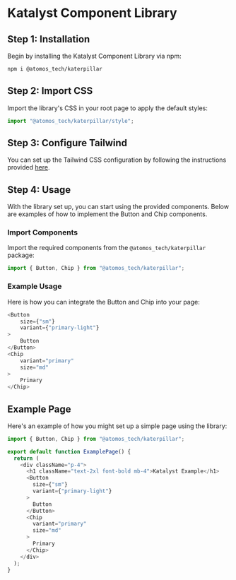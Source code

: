 # Katalyst Component Library

## Step 1: Installation

Begin by installing the Katalyst Component Library via npm:

```bash
npm i @atomos_tech/katerpillar
```

## Step 2: Import CSS

Import the library's CSS in your root page to apply the default styles:

```typescript
import "@atomos_tech/katerpillar/style";
```

## Step 3: Configure Tailwind

You can set up the Tailwind CSS configuration by following the instructions provided [here](tailwind.config.ts).

## Step 4: Usage

With the library set up, you can start using the provided components. Below are examples of how to implement the Button and Chip components.

### Import Components

Import the required components from the `@atomos_tech/katerpillar` package:

```typescript
import { Button, Chip } from "@atomos_tech/katerpillar";
```

### Example Usage

Here is how you can integrate the Button and Chip into your page:

```typescript
<Button
    size={"sm"}
    variant={"primary-light"}
>
    Button
</Button>
<Chip
    variant="primary"
    size="md"
>
    Primary
</Chip>
```

## Example Page

Here's an example of how you might set up a simple page using the library:

```typescript
import { Button, Chip } from "@atomos_tech/katerpillar";

export default function ExamplePage() {
  return (
    <div className="p-4">
      <h1 className="text-2xl font-bold mb-4">Katalyst Example</h1>
      <Button
        size={"sm"}
        variant={"primary-light"}
      >
        Button
      </Button>
      <Chip
        variant="primary"
        size="md"
      >
        Primary
      </Chip>
    </div>
  );
}
```
